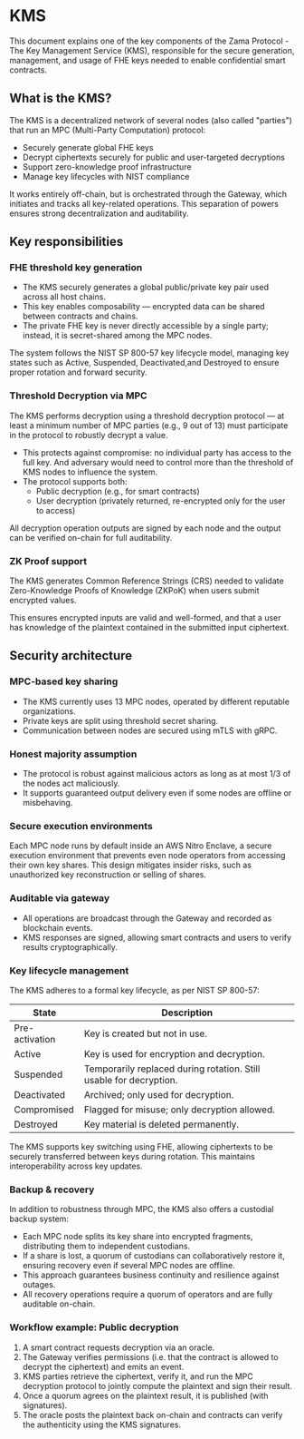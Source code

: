 # KMS

This document explains one of the key components of the Zama Protocol - The Key Management Service (KMS), responsible for the secure generation, management, and usage of FHE keys needed to enable confidential smart contracts.

## What is the KMS?

The KMS is a decentralized network of several nodes (also called "parties") that run an MPC (Multi-Party Computation) protocol:

- Securely generate global FHE keys
- Decrypt ciphertexts securely for public and user-targeted decryptions
- Support zero-knowledge proof infrastructure
- Manage key lifecycles with NIST compliance

It works entirely off-chain, but is orchestrated through the Gateway, which initiates and tracks all key-related operations. This separation of powers ensures strong decentralization and auditability.

## Key responsibilities

### FHE threshold key generation

- The KMS securely generates a global public/private key pair used across all host chains.
- This key enables composability — encrypted data can be shared between contracts and chains.
- The private FHE key is never directly accessible by a single party; instead, it is secret-shared among the MPC nodes.

The system follows the NIST SP 800-57 key lifecycle model, managing key states such as Active, Suspended, Deactivated,and Destroyed to ensure proper rotation and forward security.

### Threshold Decryption via MPC

The KMS performs decryption using a threshold decryption protocol — at least a minimum number of MPC parties (e.g., 9 out of 13) must participate in the protocol to robustly decrypt a value.
- This protects against compromise: no individual party has access to the full key. And adversary would need to control more than the threshold of KMS nodes to influence the system.
- The protocol supports both:
  - Public decryption (e.g., for smart contracts)
  - User decryption (privately returned, re-encrypted only for the user to access)

All decryption operation outputs are signed by each node and the output can be verified on-chain for full auditability.

### ZK Proof support

The KMS generates Common Reference Strings (CRS) needed to validate Zero-Knowledge Proofs of Knowledge (ZKPoK) when users submit encrypted values.

This ensures encrypted inputs are valid and well-formed, and that a user has knowledge of the plaintext contained in the submitted input ciphertext.

## Security architecture

### MPC-based key sharing

- The KMS currently uses 13 MPC nodes, operated by different reputable organizations.
- Private keys are split using threshold secret sharing.
- Communication between nodes are secured using mTLS with gRPC.

### Honest majority assumption

- The protocol is robust against malicious actors as long as at most 1/3 of the nodes act maliciously.
- It supports guaranteed output delivery even if some nodes are offline or misbehaving.

### Secure execution environments

Each MPC node runs by default inside an AWS Nitro Enclave, a secure execution environment that prevents even node operators from accessing their own key shares.
This design mitigates insider risks, such as unauthorized key reconstruction or selling of shares.

### Auditable via gateway

- All operations are broadcast through the Gateway and recorded as blockchain events.
- KMS responses are signed, allowing smart contracts and users to verify results cryptographically.

### Key lifecycle management

The KMS adheres to a formal key lifecycle, as per NIST SP 800-57:

| State          | Description                                                        |
| -------------- | ------------------------------------------------------------------ |
| Pre-activation | Key is created but not in use.                                     |
| Active         | Key is used for encryption and decryption.                         |
| Suspended      | Temporarily replaced during rotation. Still usable for decryption. |
| Deactivated    | Archived; only used for decryption.                                |
| Compromised    | Flagged for misuse; only decryption allowed.                       |
| Destroyed      | Key material is deleted permanently.                               |

The KMS supports key switching using FHE, allowing ciphertexts to be securely transferred between keys during rotation. This maintains interoperability across key updates.

### Backup & recovery

In addition to robustness through MPC, the KMS also offers a custodial backup system:

- Each MPC node splits its key share into encrypted fragments, distributing them to independent custodians.
- If a share is lost, a quorum of custodians can collaboratively restore it, ensuring recovery even if several MPC nodes are offline.
- This approach guarantees business continuity and resilience against outages.
- All recovery operations require a quorum of operators and are fully auditable on-chain.

### Workflow example: Public decryption

1. A smart contract requests decryption via an oracle.
2. The Gateway verifies permissions (i.e. that the contract is allowed to decrypt the ciphertext) and emits an event.
3. KMS parties retrieve the ciphertext, verify it, and run the MPC decryption protocol to jointly compute the plaintext and sign their result.
4. Once a quorum agrees on the plaintext result, it is published (with signatures).
5. The oracle posts the plaintext back on-chain and contracts can verify the authenticity using the KMS signatures.
